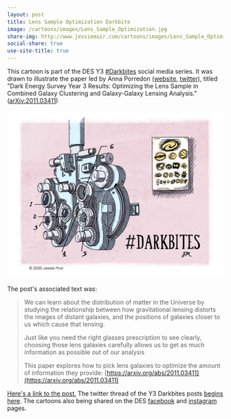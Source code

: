 ```yaml
---
layout: post
title: Lens Sample Optimization Darkbite
image: /cartoons/images/Lens_Sample_Optimization.jpg
share-img: http://www.jessiemuir.com/cartoons/images/Lens_Sample_Optimization.jpg
social-share: true
use-site-title: true
---
```


This cartoon is part of the DES Y3 [#Darkbites](https://twitter.com/hashtag/darkbites?src=hashtag_click) social media series. It was drawn to illustrate the paper led by Anna Porredon ([website](https://astronomy.osu.edu/people/porredon.1), [twitter](https://twitter.com/annamporredon)), titled  "Dark Energy Survey Year 3 Results: Optimizing the Lens Sample in Combined Galaxy Clustering and Galaxy-Galaxy Lensing Analysis." ([arXiv:2011.03411](https://arxiv.org/abs/2011.03411))  

![alt="Illustration of a photoroptor (the machine used to measure prescriptions during eye exams) pointed at a vision test chart with pictures of galaxies on it instead of letters."](/cartoons/images/Lens_Sample_Optimization.jpg)

The post's associated text was:

> We can learn about the distribution of matter in the Universe by studying the relationship between how gravitational lensing distorts the images of distant galaxies, and the positions of galaxies closer to us which cause that lensing. 
> 
> Just like you need the right glasses prescription to see clearly, choosing those lens galaxies carefully allows us to get as much information as possible out of our analysis 
> 
> This paper explores how to pick lens galaxies to optimize the amount of information they provide: [https://arxiv.org/abs/2011.03411](https://arxiv.org/abs/2011.03411)

[Here's a link to the post.](https://twitter.com/theDESurvey/status/1338918945273876485) The twitter thread of the Y3 Darkbites posts [begins here](https://twitter.com/theDESurvey/status/1334937310606004227). The cartoons also being shared on the DES [facebook](https://www.facebook.com/darkenergysurvey) and [instagram](https://www.instagram.com/darkenergysurvey/) pages.
